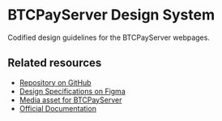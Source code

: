 # BTCPayServer Design System

Codified design guidelines for the BTCPayServer webpages.

## Related resources

- [Repository on GitHub](https://github.com/btcpayserver/btcpayserver-design/)
- [Design Specifications on Figma](https://www.figma.com/file/C7Xyq0FlxgFW8vaBr8ht1z/BTCPAY)
- [Media asset for BTCPayServer](https://github.com/btcpayserver/btcpayserver-media)
- [Official Documentation](https://github.com/btcpayserver/btcpayserver-doc)
